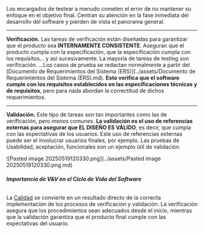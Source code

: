 Los encargados de testear a menudo cometen el error de no mantener su enfoque en el objetivo final. Centran su atención en la fase inmediata del desarrollo del software y pierden de vista el panorama general.
****
**Verificación.** Las tareas de verificación están diseñadas para garantizar que el producto sea **INTERNAMENTE CONSISTENTE**. Aseguran que el producto cumpla con la especificación, que la especificación cumpla con los requisitos... y así sucesivamente.
La mayoría de tareas de testing son verificación.
...Los casos de prueba se redactan normalmente a partir del [Documento de Requerimientos del Sistema (ERS)](../assets/Documento de Requerimientos del Sistema (ERS).md). **Esto verifica que el software cumple con los requisitos establecidos en las especificaciones técnicas y de requisitos**, pero para nada abordan la correctitud de dichos requerimientos.
****
**Validación.** Este tipo de tareas son tan importantes como las de verificación, pero menos comunes.
**La validación es el uso de referencias externas para asegurar que EL DISEÑO ES VÁLIDO**, es decir, que cumpla con las expectativas de los usuarios. Este uso de referencias externas puede ser el involucrar usuarios finales, por ejemplo.
Las pruebas de Usabilidad, aceptación, funcionales son un ejemplo útil de validación.

![Pasted image 20250519120330.png](../assets/Pasted image 20250519120330.png.md)
###### **Importancia de V&V en el Ciclo de Vida del Software**
La [Calidad](../assets/Calidad.md) se convierte en un resultado directo de la correcta implementación de los procesos de verificación y validación. 
La verificación asegura que los procedimientos sean adecuados desde el inicio, mientras que la validación garantiza que el producto final cumple con las expectativas del usuario.